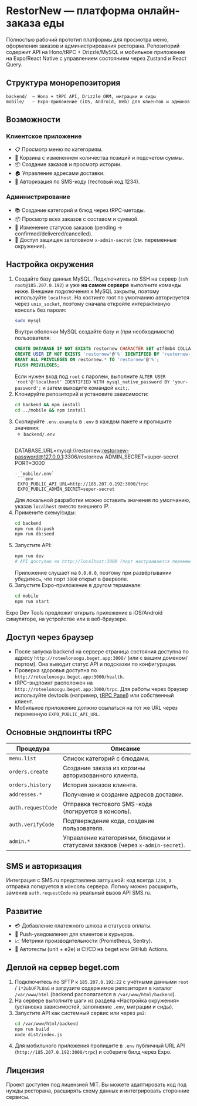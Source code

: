 # RestorNew — платформа онлайн-заказа еды

Полностью рабочий прототип платформы для просмотра меню, оформления заказов и администрирования ресторана. Репозиторий содержит API на Hono/tRPC + Drizzle/MySQL и мобильное приложение на Expo/React Native с управлением состоянием через Zustand и React Query.

## Структура монорепозитория

```
backend/  — Hono + tRPC API, Drizzle ORM, миграции и сиды
mobile/   — Expo-приложение (iOS, Android, Web) для клиентов и админов
```

## Возможности

### Клиентское приложение
- 📋 Просмотр меню по категориям.
- 🛒 Корзина с изменением количества позиций и подсчетом суммы.
- 📦 Создание заказов и просмотр истории.
- 🏠 Управление адресами доставки.
- 🔐 Авторизация по SMS-коду (тестовый код 1234).

### Администрирование
- 📚 Создание категорий и блюд через tRPC-методы.
- 📦 Просмотр всех заказов с составом и суммой.
- 🔁 Изменение статусов заказов (pending → confirmed/delivered/cancelled).
- 🔑 Доступ защищен заголовком `x-admin-secret` (см. переменные окружения).

## Настройка окружения

1. Создайте базу данных MySQL. Подключитесь по SSH на сервер (`ssh root@185.207.0.192`) и уже **на самом сервере** выполните команды ниже. Внешние подключения к MySQL закрыты, поэтому используйте `localhost`. На хостинге root по умолчанию авторизуется через `unix_socket`, поэтому сначала откройте интерактивную консоль без пароля:
   ```bash
   sudo mysql
   ```
   Внутри оболочки MySQL создайте базу и (при необходимости) пользователя:
   ```sql
   CREATE DATABASE IF NOT EXISTS restornew CHARACTER SET utf8mb4 COLLATE utf8mb4_unicode_ci;
   CREATE USER IF NOT EXISTS 'restornew'@'%' IDENTIFIED BY 'restornew-password';
   GRANT ALL PRIVILEGES ON restornew.* TO 'restornew'@'%';
   FLUSH PRIVILEGES;
   ```
   Если нужен вход под `root` с паролем, выполните `ALTER USER 'root'@'localhost' IDENTIFIED WITH mysql_native_password BY 'your-password';` и затем выходите командой `exit;`.
2. Клонируйте репозиторий и установите зависимости:
   ```bash
   cd backend && npm install
   cd ../mobile && npm install
   ```
3. Скопируйте `.env.example` в `.env` в каждом пакете и пропишите значения:
   - `backend/.env`
     ```env
   DATABASE_URL=mysql://restornew:restornew-password@127.0.0.1:3306/restornew
    ADMIN_SECRET=super-secret
    PORT=3000
    ```
   - `mobile/.env`
     ```env
     EXPO_PUBLIC_API_URL=http://185.207.0.192:3000/trpc
     EXPO_PUBLIC_ADMIN_SECRET=super-secret
     ```
   Для локальной разработки можно оставить значения по умолчанию, указав `localhost` вместо внешнего IP.
4. Примените схему/сиды:
   ```bash
   cd backend
   npm run db:push
   npm run db:seed
   ```
5. Запустите API:
   ```bash
   npm run dev
   # API доступно на http://localhost:3000 (порт настраивается переменной PORT), tRPC на /trpc
   ```
   Приложение слушает на `0.0.0.0`, поэтому при развёртывании убедитесь, что порт `3000` открыт в фаерволе.
6. Запустите Expo-приложение в другом терминале:
   ```bash
   cd mobile
   npm run start
   ```
Expo Dev Tools предложит открыть приложение в iOS/Android симуляторе, на устройстве или в веб-браузере.

## Доступ через браузер

- После запуска backend на сервере страница состояния доступна по адресу `http://roteelonoogu.beget.app:3000/` (или с вашим доменом/портом). Она выводит статус API и подсказки по конфигурации.
- Проверка здоровья доступна по `http://roteelonoogu.beget.app:3000/health`.
- tRPC-эндпоинт расположен на `http://roteelonoogu.beget.app:3000/trpc`. Для работы через браузер используйте devtools (например, [tRPC Panel](https://github.com/jlalmes/trpc-panel)) или собственный клиент.
- Мобильное приложение должно ссылаться на тот же URL через переменную `EXPO_PUBLIC_API_URL`.

## Основные эндпоинты tRPC

| Процедура | Описание |
|-----------|----------|
| `menu.list` | Список категорий с блюдами. |
| `orders.create` | Создание заказа из корзины авторизованного клиента. |
| `orders.history` | История заказов клиента. |
| `addresses.*` | Получение и создание адресов доставки. |
| `auth.requestCode` | Отправка тестового SMS-кода (логируется в консоль). |
| `auth.verifyCode` | Подтверждение кода, создание пользователя. |
| `admin.*` | Управление категориями, блюдами и статусами заказов (через `x-admin-secret`). |

## SMS и авторизация

Интеграция с SMS.ru представлена заглушкой: код всегда `1234`, а отправка логируется в консоль сервера. Логику можно расширить, заменив `auth.requestCode` на реальный вызов API SMS.ru.

## Развитие

- 💳 Добавление платежного шлюза и статусов оплаты.
- 🔔 Push-уведомления для клиентов и курьеров.
- 📈 Метрики производительности (Prometheus, Sentry).
- 🧪 Автотесты (unit + e2e) и CI/CD на beget или GitHub Actions.

## Деплой на сервер beget.com

1. Подключитесь по SFTP к `185.207.0.192:22` с учётными данными `root` / `i*2ubUF7LOaG` и загрузите содержимое репозитория в каталог `/var/www/html` (backend располагается в `/var/www/html/backend`).
2. На сервере выполните шаги из раздела «Настройка окружения» (установка зависимостей, заполнение `.env`, миграции и сиды).
3. Запустите API как системный сервис или через `pm2`:
   ```bash
   cd /var/www/html/backend
   npm run build
   node dist/index.js
   ```
4. Для мобильного приложения пропишите в `.env` публичный URL API (`http://185.207.0.192:3000/trpc`) и соберите билд через Expo.

## Лицензия

Проект доступен под лицензией MIT. Вы можете адаптировать код под нужды ресторана, расширять схему данных и интегрировать сторонние сервисы.

